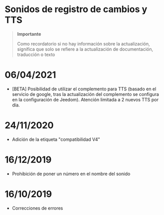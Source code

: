 # Sonidos de registro de cambios y TTS

>**Importante**
>
>Como recordatorio si no hay información sobre la actualización, significa que solo se refiere a la actualización de documentación, traducción o texto

# 06/04/2021

- [BETA] Posibilidad de utilizar el complemento para TTS (basado en el servicio de google, tras la actualización del complemento se configura en la configuración de Jeedom). Atención limitada a 2 nuevos TTS por día.

# 24/11/2020

- Adición de la etiqueta "compatibilidad V4"

# 16/12/2019

- Prohibición de poner un número en el nombre del sonido

# 16/10/2019

- Correcciones de errores
